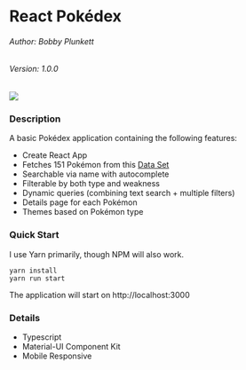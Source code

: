 # React Pokédex
###### Author: Bobby Plunkett
###### Version: 1.0.0

![](https://i.imgur.com/rC1ojvK.png)

### Description
A basic Pokédex application containing the following features:
* Create React App
* Fetches 151 Pokémon from this [Data Set](https://raw.githubusercontent.com/Biuni/PokemonGO-Pokedex/master/pokedex.json)
* Searchable via name with autocomplete
* Filterable by both type and weakness
* Dynamic queries (combining text search + multiple filters)
* Details page for each Pokémon
* Themes based on Pokémon type

### Quick Start
I use Yarn primarily, though NPM will also work.
```
yarn install
yarn run start
```
The application will start on http://localhost:3000


### Details
* Typescript
* Material-UI Component Kit
* Mobile Responsive